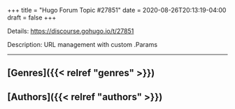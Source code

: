 +++
title = "Hugo Forum Topic #27851"
date = 2020-08-26T20:13:19-04:00
draft = false
+++

Details: <https://discourse.gohugo.io/t/27851>

Description: URL management with custom .Params

---
## [Genres]({{< relref "genres" >}})

## [Authors]({{< relref "authors" >}})
